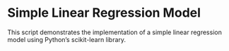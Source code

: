 # Simple Linear Regression Model
 This script demonstrates the implementation of a simple linear regression model using Python’s scikit-learn library.
